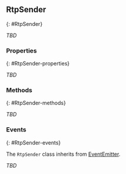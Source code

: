 ## RtpSender
{: #RtpSender}

*TBD*


### Properties
{: #RtpSender-properties}

<section markdown='1'>

*TBD*

</section>


### Methods
{: #RtpSender-methods}

<section markdown='1'>

*TBD*

</section>


### Events
{: #RtpSender-events}

The `RtpSender` class inherits from [EventEmitter](https://nodejs.org/api/events.html#events_class_eventemitter).

<section markdown='1'>

*TBD*

</section>
